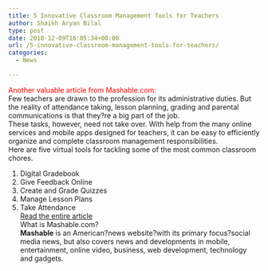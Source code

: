 ```yaml
---
title: 5 Innovative Classroom Management Tools for Teachers
author: Shaikh Aryan Bilal
type: post
date: 2010-12-09T16:05:34+00:00
url: /5-innovative-classroom-management-tools-for-teachers/
categories:
  - News

---
```

<!-- p.p1 {margin: 0.0px 0.0px 0.0px 0.0px; font: 12.0px Helvetica; color: #1c51ac} span.s1 {text-decoration: underline} span.s2 {color: #000000} -->

<span style="color: #ff0000;">Another valuable article from Mashable.com:</span>  
Few teachers are drawn to the profession for its administrative duties. But the reality of attendance taking, lesson planning, grading and parental communications is that they?re a big part of the job.  
These tasks, however, need not take over. With help from the many online services and mobile apps designed for teachers, it can be easy to efficiently organize and complete classroom management responsibilities.  
Here are five virtual tools for tackling some of the most common classroom chores.  
1. Digital Gradebook  
2. Give Feedback Online  
3. Create and Grade Quizzes  
4. Manage Lesson Plans  
5. Take Attendance  
<a title="5 Innovative Classroom Management Tools for Teachers" href="http://feedproxy.google.com/~r/Mashable/~3/6-M7FfcDFOU/" target="_blank" rel="noopener">Read the entire article <here></a>  
What is Mashable.com?  
**Mashable** is an American?news website?with its primary focus?social media news, but also covers news and developments in mobile, entertainment, online video, business, web development, technology and gadgets.